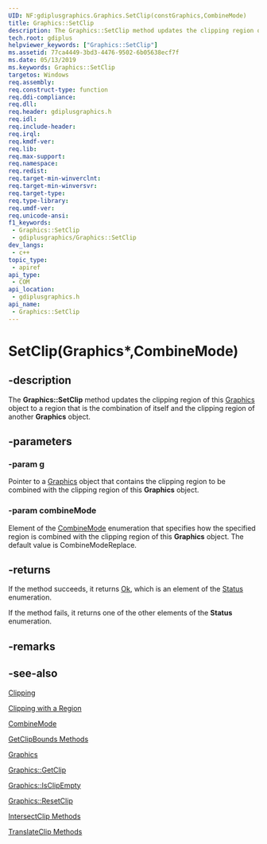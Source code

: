 ```yaml
---
UID: NF:gdiplusgraphics.Graphics.SetClip(constGraphics,CombineMode)
title: Graphics::SetClip
description: The Graphics::SetClip method updates the clipping region of this Graphics object.
tech.root: gdiplus
helpviewer_keywords: ["Graphics::SetClip"]
ms.assetid: 77ca4449-3bd3-4476-9502-6b05638ecf7f
ms.date: 05/13/2019
ms.keywords: Graphics::SetClip
targetos: Windows
req.assembly: 
req.construct-type: function
req.ddi-compliance: 
req.dll: 
req.header: gdiplusgraphics.h
req.idl: 
req.include-header: 
req.irql: 
req.kmdf-ver: 
req.lib: 
req.max-support: 
req.namespace: 
req.redist: 
req.target-min-winverclnt: 
req.target-min-winversvr: 
req.target-type: 
req.type-library: 
req.umdf-ver: 
req.unicode-ansi: 
f1_keywords:
 - Graphics::SetClip
 - gdiplusgraphics/Graphics::SetClip
dev_langs:
 - c++
topic_type:
 - apiref
api_type:
 - COM
api_location:
 - gdiplusgraphics.h
api_name:
 - Graphics::SetClip
---
```


# SetClip(Graphics*,CombineMode)


## -description

The **Graphics::SetClip** method updates the clipping region of this <a href="/windows/desktop/api/gdiplusgraphics/nl-gdiplusgraphics-graphics">Graphics</a> object to a region that is the combination of itself and the clipping region of another **Graphics** object.

## -parameters

### -param g

Pointer to a <a href="/windows/desktop/api/gdiplusgraphics/nl-gdiplusgraphics-graphics">Graphics</a> object that contains the clipping region to be combined with the clipping region of this **Graphics** object.

### -param combineMode

Element of the <a href="/windows/desktop/api/gdiplusenums/ne-gdiplusenums-combinemode">CombineMode</a> enumeration that specifies how the specified region is combined with the clipping region of this **Graphics** object.
The default value is CombineModeReplace.

## -returns

If the method succeeds, it returns <a href="/windows/desktop/api/gdiplustypes/ne-gdiplustypes-status">Ok</a>, which is an element of the <a href="/windows/desktop/api/gdiplustypes/ne-gdiplustypes-status">Status</a> enumeration.

If the method fails, it returns one of the other elements of the **Status** enumeration.

## -remarks

## -see-also

<a href="/windows/desktop/gdiplus/-gdiplus-clipping-about">Clipping</a>

<a href="/windows/desktop/gdiplus/-gdiplus-clipping-with-a-region-use">Clipping with a Region</a>

<a href="/windows/desktop/api/gdiplusenums/ne-gdiplusenums-combinemode">CombineMode</a>

<a href="/windows/desktop/api/gdiplusgraphics/nf-gdiplusgraphics-graphics-getclipbounds(outrect)">GetClipBounds Methods</a>

<a href="/windows/desktop/api/gdiplusgraphics/nl-gdiplusgraphics-graphics">Graphics</a>

<a href="/windows/desktop/api/gdiplusgraphics/nf-gdiplusgraphics-graphics-getclip">Graphics::GetClip</a>

<a href="/windows/desktop/api/gdiplusgraphics/nf-gdiplusgraphics-graphics-isclipempty">Graphics::IsClipEmpty</a>

<a href="/windows/desktop/api/gdiplusgraphics/nf-gdiplusgraphics-graphics-resetclip">Graphics::ResetClip</a>

<a href="/windows/desktop/api/gdiplusgraphics/nf-gdiplusgraphics-graphics-intersectclip(inconstrect_)">IntersectClip Methods</a>

<a href="/windows/desktop/api/gdiplusgraphics/nf-gdiplusgraphics-graphics-translateclip(inint_inint)">TranslateClip Methods</a>